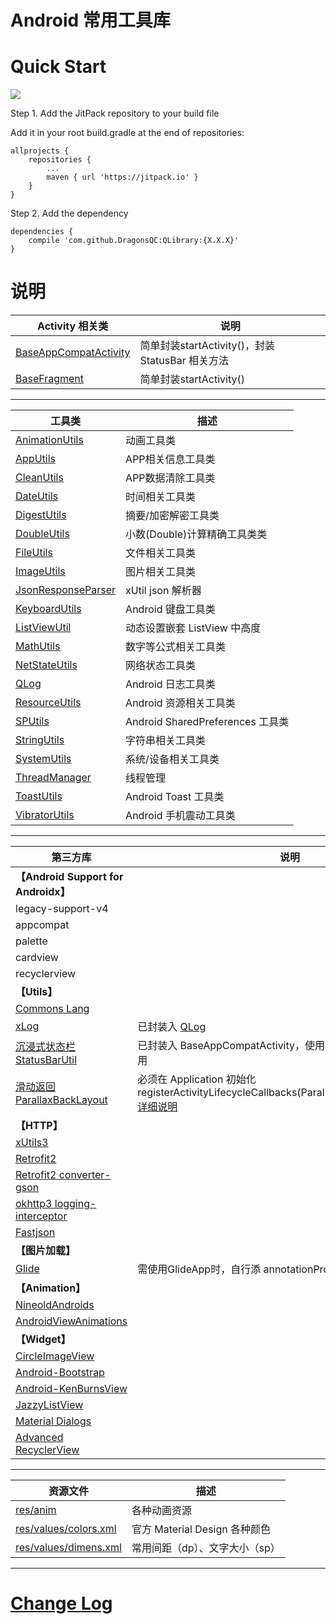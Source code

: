 # Android 常用工具库

# Quick Start

[![](https://jitpack.io/v/DragonsQC/QLibrary.svg)](https://jitpack.io/#DragonsQC/QLibrary)

Step 1. Add the JitPack repository to your build file

Add it in your root build.gradle at the end of repositories:

```
allprojects {
    repositories {
        ...
        maven { url 'https://jitpack.io' }
    }
}
```

Step 2. Add the dependency

```
dependencies {
    compile 'com.github.DragonsQC:QLibrary:{X.X.X}'
}
```

# 说明
Activity 相关类 | 说明
--- | ---
[BaseAppCompatActivity](/library/src/main/java/com/dqc/qlibrary/activity/BaseAppCompatActivity.java)| 简单封装startActivity()，封装 StatusBar 相关方法
[BaseFragment](/library/src/main/java/com/dqc/qlibrary/activity/BaseFragment.java)| 简单封装startActivity()

***
工具类 | 描述
--- | ---
[AnimationUtils](/library/src/main/java/com/dqc/qlibrary/utils/AnimationUtils.java)| 动画工具类
[AppUtils](/library/src/main/java/com/dqc/qlibrary/utils/AppUtils.java)| APP相关信息工具类
[CleanUtils](/library/src/main/java/com/dqc/qlibrary/utils/CleanUtils.java)| APP数据清除工具类
[DateUtils](/library/src/main/java/com/dqc/qlibrary/utils/DateUtils.java)| 时间相关工具类
[DigestUtils](/library/src/main/java/com/dqc/qlibrary/utils/DigestUtils.java)| 摘要/加密解密工具类
[DoubleUtils](/library/src/main/java/com/dqc/qlibrary/utils/DoubleUtils.java)| 小数(Double)计算精确工具类类
[FileUtils](/library/src/main/java/com/dqc/qlibrary/utils/FileUtils.java)| 文件相关工具类
[ImageUtils](/library/src/main/java/com/dqc/qlibrary/utils/ImageUtils.java)| 图片相关工具类
[JsonResponseParser](/library/src/main/java/com/dqc/qlibrary/utils/JsonResponseParser.java)| xUtil json 解析器
[KeyboardUtils](/library/src/main/java/com/dqc/qlibrary/utils/KeyboardUtils.java)| Android 键盘工具类
[ListViewUtil](/library/src/main/java/com/dqc/qlibrary/utils/ListViewUtil.java)| 动态设置嵌套 ListView 中高度
[MathUtils](/library/src/main/java/com/dqc/qlibrary/utils/MathUtils.java)| 数字等公式相关工具类
[NetStateUtils](/library/src/main/java/com/dqc/qlibrary/utils/NetStateUtils.java)| 网络状态工具类
[QLog](/library/src/main/java/com/dqc/qlibrary/utils/QLog.java)| Android 日志工具类
[ResourceUtils](/library/src/main/java/com/dqc/qlibrary/utils/ResourceUtils.java)| Android 资源相关工具类
[SPUtils](/library/src/main/java/com/dqc/qlibrary/utils/SPUtils.java)| Android SharedPreferences 工具类
[StringUtils](/library/src/main/java/com/dqc/qlibrary/utils/StringUtils.java)| 字符串相关工具类
[SystemUtils](/library/src/main/java/com/dqc/qlibrary/utils/SystemUtils.java)| 系统/设备相关工具类
[ThreadManager](/library/src/main/java/com/dqc/qlibrary/utils/ThreadManager.java)| 线程管理
[ToastUtils](/library/src/main/java/com/dqc/qlibrary/utils/ToastUtils.java)| Android Toast 工具类
[VibratorUtils](/library/src/main/java/com/dqc/qlibrary/utils/VibratorUtils.java)| Android 手机震动工具类

***
第三方库 | 说明
--- | ---
**【Android Support for Androidx】** |
legacy-support-v4 |
appcompat |
palette |
cardview |
recyclerview |
**【Utils】** |
[Commons Lang](https://mvnrepository.com/artifact/org.apache.commons/commons-lang3) |
[xLog](https://github.com/elvishew/xLog) | 已封装入 [QLog](/library/src/main/java/com/dqc/qlibrary/utils/QLog.java)
[沉浸式状态栏 StatusBarUtil](https://github.com/laobie/StatusBarUtil) | 已封装入 BaseAppCompatActivity，使用setStatusBarXXX方法调用
[滑动返回 ParallaxBackLayout](https://github.com/anzewei/ParallaxBackLayout) | 必须在 Application 初始化 registerActivityLifecycleCallbacks(ParallaxHelper.getInstance()); [详细说明](https://github.com/anzewei/ParallaxBackLayout/blob/master/README_ZH.md)
**【HTTP】** |
[xUtils3](https://github.com/wyouflf/xUtils3) |
[Retrofit2](https://github.com/square/retrofit) |
[Retrofit2 converter-gson](http://www.mvnrepository.com/artifact/com.squareup.retrofit2/converter-gson) |
[okhttp3 logging-interceptor](http://www.mvnrepository.com/artifact/com.squareup.okhttp3/logging-interceptor) |
[Fastjson](http://www.mvnrepository.com/artifact/com.alibaba/fastjson) |
**【图片加载】** |
[Glide](https://github.com/bumptech/glide) | 需使用GlideApp时，自行添 annotationProcessor
**【Animation】** |
[NineoldAndroids](https://github.com/JakeWharton/NineOldAndroids) |
[AndroidViewAnimations](https://github.com/daimajia/AndroidViewAnimations) |
**【Widget】** |
[CircleImageView](https://github.com/hdodenhof/CircleImageView) |
[Android-Bootstrap](https://github.com/Bearded-Hen/Android-Bootstrap) |
[Android-KenBurnsView](https://github.com/flavioarfaria/KenBurnsView) |
[JazzyListView](https://github.com/twotoasters/JazzyListView) |
[Material Dialogs](https://github.com/afollestad/material-dialogs) |
[Advanced RecyclerView](https://github.com/h6ah4i/android-advancedrecyclerview) |

***
资源文件 | 描述
--- | ---
[res/anim](/library/src/main/res/anim) | 各种动画资源
[res/values/colors.xml](/library/src/main/res/values/colors.xml) | 官方 Material Design 各种颜色
[res/values/dimens.xml](/library/src/main/res/values/dimens.xml) | 常用间距（dp）、文字大小（sp）

***
# [Change Log](CHANGELOG.md)
